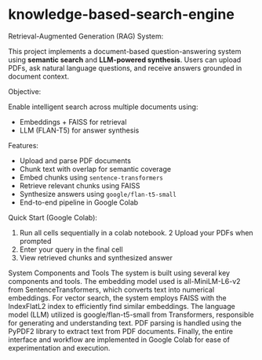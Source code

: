 # knowledge-based-search-engine
                                               
Retrieval-Augmented Generation (RAG) System:

This project implements a document-based question-answering system using **semantic search** and **LLM-powered synthesis**. Users can upload PDFs, ask natural language questions, and receive answers grounded in document context.


 Objective:

Enable intelligent search across multiple documents using:
-  Embeddings + FAISS for retrieval
-  LLM (FLAN-T5) for answer synthesis


Features:

-  Upload and parse PDF documents
-  Chunk text with overlap for semantic coverage
-  Embed chunks using `sentence-transformers`
-  Retrieve relevant chunks using FAISS
-  Synthesize answers using `google/flan-t5-small`
-  End-to-end pipeline in Google Colab


 Quick Start (Google Colab):
 
1. Run all cells sequentially in a colab notebook.
2 Upload your PDFs when prompted
3. Enter your query in the final cell
4. View retrieved chunks and synthesized answer

System Components and Tools 
The system is built using several key components and tools. The embedding model used is all-MiniLM-L6-v2 from SentenceTransformers, which converts text into numerical embeddings. For vector search, the system employs FAISS with the IndexFlatL2 index to efficiently find similar embeddings. The language model (LLM) utilized is google/flan-t5-small from Transformers, responsible for generating and understanding text. PDF parsing is handled using the PyPDF2 library to extract text from PDF documents. Finally, the entire interface and workflow are implemented in Google Colab for ease of experimentation and execution.



